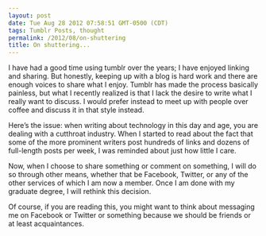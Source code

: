 ```yaml
---
layout: post
date: Tue Aug 28 2012 07:58:51 GMT-0500 (CDT)
tags: Tumblr Posts, thought
permalink: /2012/08/on-shuttering
title: On shuttering...
---
```


I have had a good time using tumblr over the years; I have enjoyed linking and sharing. But honestly, keeping up with a blog is hard work and there are enough voices to share what I enjoy. Tumblr has made the process basically painless, but what I recently realized is that I lack the desire to write what I really want to discuss. I would prefer instead to meet up with people over coffee and discuss it in that style instead.

Here’s the issue: when writing about technology in this day and age, you are dealing with a cutthroat industry. When I started to read about the fact that some of the more prominent writers post hundreds of links and dozens of full-length posts per week, I was reminded about just how little I care.

Now, when I choose to share something or comment on something, I will do so through other means, whether that be Facebook, Twitter, or any of the other services of which I am now a member. Once I am done with my graduate degree, I will rethink this decision.

Of course, if you are reading this, you might want to think about messaging me on Facebook or Twitter or something because we should be friends or at least acquaintances.
